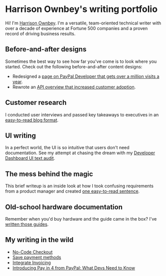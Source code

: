 # Harrison Ownbey's writing portfolio

Hi! I'm [Harrison Ownbey](https://www.linkedin.com/in/harrisonownbey/). I'm a versatile, team-oriented technical writer with over a decade of experience at Fortune 500 companies and a proven record of driving business results.

## Before-and-after designs

Sometimes the best way to see how far you've come is to look where you started. Check out the following before-and-after content designs: 

* Redesigned a [page on PayPal Developer that gets over a million visits a year](https://github.com/hownbey/portfolio/blob/main/get-started-redesign.md).
* Rewrote an [API overview that increased customer adoption](https://github.com/hownbey/portfolio/blob/main/api-rewrite.md).

## Customer research

I conducted user interviews and passed key takeaways to executives in an [easy-to-read blog format](https://github.com/hownbey/portfolio/blob/main/customer-interview-writeup.md). 

## UI writing 

In a perfect world, the UI is so intuitive that users don't need documentation. See my attempt at chasing the dream with my [Developer Dashboard UI text audit](https://github.com/hownbey/portfolio/blob/main/ui-audit.md).

## The mess behind the magic 

This brief writeup is an inside look at how I took confusing requirements from a product manager and created [one easy-to-read sentence](https://github.com/hownbey/portfolio/blob/main/one-sentence.md).

## Old-school hardware documentation 

Remember when you'd buy hardware and the guide came in the box? I've [written those guides](https://github.com/hownbey/portfolio/blob/main/hardware-doc.pdf).

## My writing in the wild 

* [No-Code Checkout](https://developer.paypal.com/docs/checkout/copy-paste/)
* [Save payment methods](https://developer.paypal.com/docs/checkout/save-payment-methods/)
* [Integrate Invoicing](https://developer.paypal.com/docs/invoicing/integrate/)
* [Introducing Pay in 4 from PayPal: What Devs Need to Know](https://medium.com/paypal-tech/introducing-pay-in-4-from-paypal-heres-what-devs-need-to-know-12287bd362c1)
